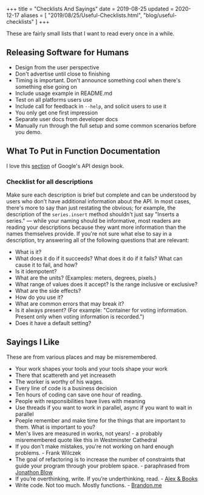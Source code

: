 +++
title = "Checklists And Sayings"
date = 2019-08-25
updated = 2020-12-17
aliases = [ "2019/08/25/Useful-Checklists.html", "blog/useful-checklists" ]
+++

These are fairly small lists that I want to read every once in a while.

## Releasing Software for Humans

- Design from the user perspective
- Don't advertise until close to finishing
- Timing is important. Don't announce something cool when there's something else going on
- Include usage example in README.md
- Test on all platforms users use
- Include call for feedback in `--help`, and solicit users to use it
- You only get one first impression
- Separate user docs from developer docs
- Manually run through the full setup and some common scenarios before you demo.

## What To Put in Function Documentation

I love this [section](https://cloud.google.com/apis/design/documentation#checklist) of Google's API design book.

### Checklist for all descriptions

Make sure each description is brief but complete and can be understood by users
who don't have additional information about the API. In most cases, there's
more to say than just restating the obvious; for example, the description of
the `series.insert` method shouldn't just say "Inserts a series." — while your
naming should be informative, most readers are reading your descriptions
because they want more information than the names themselves provide. If you're
not sure what else to say in a description, try answering all of the following
questions that are relevant:

- What is it?
- What does it do if it succeeds? What does it do if it fails? What can cause it to fail, and how?
- Is it idempotent?
- What are the units? (Examples: meters, degrees, pixels.)
- What range of values does it accept? Is the range inclusive or exclusive?
- What are the side effects?
- How do you use it?
- What are common errors that may break it?
- Is it always present? (For example: "Container for voting information. Present only when voting information is recorded.")
- Does it have a default setting?

## Sayings I Like

These are from various places and may be misremembered.

- Your work shapes your tools and your tools shape your work
- There that scattereth and yet increaseth
- The worker is worthy of his wages.
- Every line of code is a business decision
- Ten hours of coding can save one hour of reading.
- People with responsibilities have lives with meaning
- Use threads if you want to work in parallel, async if you want to wait in parallel
- Poeple remember and make time for the things that are important to them. What is important to you?
- Men's lives are measured in works, not years! - a probably misremembered quote like this in Westminster Cathedral
- If you don't make mistakes, you're not working on hard enough problems. - Frank Wilczek
- The goal of refactoring is to increase the number of constraints that guide your program through your problem space. - paraphrased from [Jonathon Blow](https://www.youtube.com/watch?v=2J-HIh3kXCQ)
- If you’re overthinking, write. If you’re underthinking, read. - [Alex & Books](https://twitter.com/alexandbooks_/status/1446883211393503232?lang=en)
- Write code. Not too much. Mostly functions. - [Brandon.me](https://www.brandons.me/blog/write-code-not-too-much-mostly-functions)
